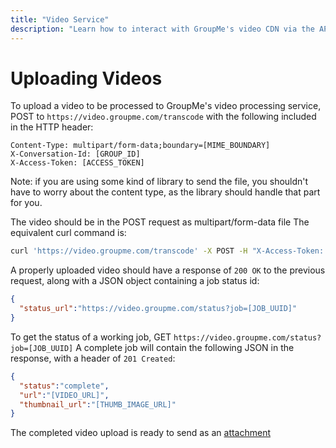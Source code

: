 ```yaml
---
title: "Video Service"
description: "Learn how to interact with GroupMe's video CDN via the API."
---
```


# Uploading Videos
To upload a video to be processed to GroupMe's video processing service, POST to `https://video.groupme.com/transcode` with the  following included in the HTTP header:

```
Content-Type: multipart/form-data;boundary=[MIME_BOUNDARY]
X-Conversation-Id: [GROUP_ID]
X-Access-Token: [ACCESS_TOKEN]
```

Note: if you are using some kind of library to send the file, you shouldn't have to worry about the content type, as the library should handle that part for you.

The video should be in the POST request as multipart/form-data file
The equivalent curl command is: 

```bash
curl 'https://video.groupme.com/transcode' -X POST -H "X-Access-Token: [ACCESS_TOKEN]" -H "X-Conversation-Id: [GROUP_ID]" --form file="@[FILE_NAME]"
```

A properly uploaded video should have a response of `200 OK` to the previous request, along with a JSON object containing a job status id:
```json
{
  "status_url":"https://video.groupme.com/status?job=[JOB_UUID]"
}
```

To get the status of a working job, GET `https://video.groupme.com/status?job=[JOB_UUID]`
A complete job will contain the following JSON in the response, with a header of `201 Created`:
```json
{
  "status":"complete",
  "url":"[VIDEO_URL]",
  "thumbnail_url":"[THUMB_IMAGE_URL]"
}
```

The completed video upload is ready to send as an [attachment](attachments.md)
